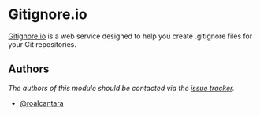 Gitignore.io
=============

[Gitignore.io][1] is a web service designed to help you create
.gitignore files for your Git repositories.

Authors
-------

*The authors of this module should be contacted via the [issue tracker][2].*

- [@roalcantara](https://github.com/roalcantara)

[1]: [https://docs.gitignore.io/install/command-line](https://docs.gitignore.io/install/command-line)
[2]: [https://github.com/roalcantara/](https://github.com/roalcantara/prezto)
